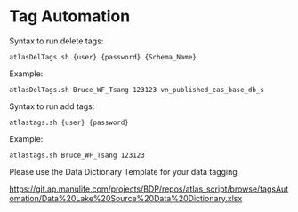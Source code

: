 # Tag Automation                                        
          
Syntax to run delete tags:                                    
                                                           
```                                                        
atlasDelTags.sh {user} {password} {Schema_Name}     
```                                                        
                                                           
Example:                                                   
                                                           
```                                                        
atlasDelTags.sh Bruce_WF_Tsang 123123 vn_published_cas_base_db_s    	                                                       
```   


Syntax to run add tags:                                    
                                                           
```                                                        
atlastags.sh {user} {password}      
```                                                        
                                                           
Example:                                                   
                                                           
```                                                        
atlastags.sh Bruce_WF_Tsang 123123               
```  

Please use the Data Dictionary Template for your data tagging

https://git.ap.manulife.com/projects/BDP/repos/atlas_script/browse/tagsAutomation/Data%20Lake%20Source%20Data%20Dictionary.xlsx 